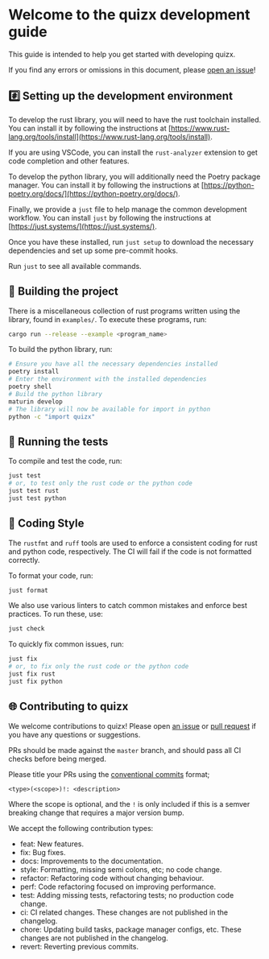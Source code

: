 # Welcome to the quizx development guide <!-- omit in toc -->

This guide is intended to help you get started with developing quizx.

If you find any errors or omissions in this document, please [open an issue](https://github.com/zxlang/quizx/issues/new)!

## #️⃣ Setting up the development environment

To develop the rust library, you will need to have the rust toolchain installed. You can install it by following the instructions at [https://www.rust-lang.org/tools/install](https://www.rust-lang.org/tools/install).

If you are using VSCode, you can install the `rust-analyzer` extension to get code completion and other features.

To develop the python library, you will additionally need the Poetry package manager. You can install it by following the instructions at [https://python-poetry.org/docs/](https://python-poetry.org/docs/).

Finally, we provide a `just` file to help manage the common development workflow. You can install `just` by following the instructions at [https://just.systems/](https://just.systems/).

Once you have these installed, run `just setup` to download the necessary dependencies and set up some pre-commit hooks.

Run `just` to see all available commands.

## 🚀 Building the project

There is a miscellaneous collection of rust programs written using the library,
found in `examples/`. To execute these programs, run:

```bash
cargo run --release --example <program_name>
```

To build the python library, run:

```bash
# Ensure you have all the necessary dependencies installed
poetry install
# Enter the environment with the installed dependencies
poetry shell
# Build the python library
maturin develop
# The library will now be available for import in python
python -c "import quizx"
```

## 🏃 Running the tests

To compile and test the code, run:

```bash
just test
# or, to test only the rust code or the python code
just test rust
just test python
```

## 💅 Coding Style

The `rustfmt` and `ruff` tools are used to enforce a consistent coding for rust
and python code, respectively. The CI will fail if the code is not formatted
correctly.

To format your code, run:

```bash
just format
```

We also use various linters to catch common mistakes and enforce best practices. To run these, use:

```bash
just check
```

To quickly fix common issues, run:

```bash
just fix
# or, to fix only the rust code or the python code
just fix rust
just fix python
```

## 🌐 Contributing to quizx

We welcome contributions to quizx! Please open [an issue](https://github.com/CQCL/hugr/issues/new) or [pull request](https://github.com/CQCL/hugr/compare) if you have any questions or suggestions.

PRs should be made against the `master` branch, and should pass all CI checks before being merged.

Please title your PRs using the [conventional commits](https://www.conventionalcommits.org/en/v1.0.0/) format;
```
<type>(<scope>)!: <description>
```
Where the scope is optional, and the `!` is only included if this is a semver breaking change that requires a major version bump.

We accept the following contribution types:

- feat: New features.
- fix: Bug fixes.
- docs: Improvements to the documentation.
- style: Formatting, missing semi colons, etc; no code change.
- refactor: Refactoring code without changing behaviour.
- perf: Code refactoring focused on improving performance.
- test: Adding missing tests, refactoring tests; no production code change.
- ci: CI related changes. These changes are not published in the changelog.
- chore: Updating build tasks, package manager configs, etc. These changes are not published in the changelog.
- revert: Reverting previous commits.
 